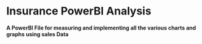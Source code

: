 # Insurance PowerBI Analysis
**A PowerBI File for measuring and implementing all the various charts and graphs using sales Data**
